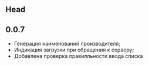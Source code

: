 ## Head

## 0.0.7
* Генерация наименований производителя;
* Индикация загрузки при обращения к серверу;
* Добавлена проверка правилльности ввода списка
